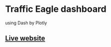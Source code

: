 # Traffic Eagle dashboard
using Dash by Plotly

## [Live website](https://traffic-eagle.herokuapp.com/)
